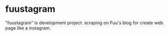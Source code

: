 # fuustagram
 "fuustagram" is development project.
scraping on Fuu's blog for create web page like a instagram.